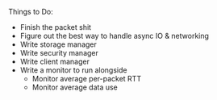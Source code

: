 Things to Do:
- Finish the packet shit
- Figure out the best way to handle async IO & networking
- Write storage manager
- Write security manager
- Write client manager
- Write a monitor to run alongside
  - Monitor average per-packet RTT
  - Monitor average data use

